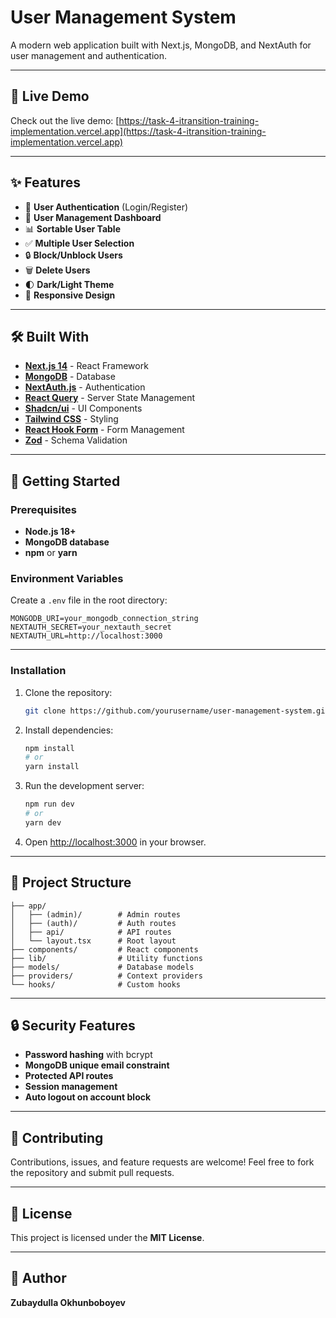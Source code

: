 # User Management System

A modern web application built with Next.js, MongoDB, and NextAuth for user management and authentication.

---

## 🚀 Live Demo

Check out the live demo: [https://task-4-itransition-training-implementation.vercel.app](https://task-4-itransition-training-implementation.vercel.app)

---

## ✨ Features

- 🔐 **User Authentication** (Login/Register)
- 👥 **User Management Dashboard**
- 📊 **Sortable User Table**
- ✅ **Multiple User Selection**
- 🔒 **Block/Unblock Users**
- 🗑️ **Delete Users**
- 🌓 **Dark/Light Theme**
- 📱 **Responsive Design**

---

## 🛠️ Built With

- [**Next.js 14**](https://nextjs.org/) - React Framework
- [**MongoDB**](https://www.mongodb.com/) - Database
- [**NextAuth.js**](https://next-auth.js.org/) - Authentication
- [**React Query**](https://tanstack.com/query/latest) - Server State Management
- [**Shadcn/ui**](https://ui.shadcn.com/) - UI Components
- [**Tailwind CSS**](https://tailwindcss.com/) - Styling
- [**React Hook Form**](https://react-hook-form.com/) - Form Management
- [**Zod**](https://zod.dev/) - Schema Validation

---

## 🚀 Getting Started

### Prerequisites

- **Node.js 18+**
- **MongoDB database**
- **npm** or **yarn**

### Environment Variables

Create a `.env` file in the root directory:

```env
MONGODB_URI=your_mongodb_connection_string
NEXTAUTH_SECRET=your_nextauth_secret
NEXTAUTH_URL=http://localhost:3000
```

---

### Installation

1. Clone the repository:

   ```bash
   git clone https://github.com/yourusername/user-management-system.git
   ```

2. Install dependencies:

   ```bash
   npm install
   # or
   yarn install
   ```

3. Run the development server:

   ```bash
   npm run dev
   # or
   yarn dev
   ```

4. Open [http://localhost:3000](http://localhost:3000) in your browser.

---

## 📜 Project Structure

```
├── app/
│   ├── (admin)/        # Admin routes
│   ├── (auth)/         # Auth routes
│   ├── api/            # API routes
│   └── layout.tsx      # Root layout
├── components/         # React components
├── lib/                # Utility functions
├── models/             # Database models
├── providers/          # Context providers
└── hooks/              # Custom hooks
```

---

## 🔒 Security Features

- **Password hashing** with bcrypt
- **MongoDB unique email constraint**
- **Protected API routes**
- **Session management**
- **Auto logout on account block**

---

## 🤝 Contributing

Contributions, issues, and feature requests are welcome! Feel free to fork the repository and submit pull requests.

---

## 📝 License

This project is licensed under the **MIT License**.

---

## 👤 Author

**Zubaydulla Okhunboboyev**
